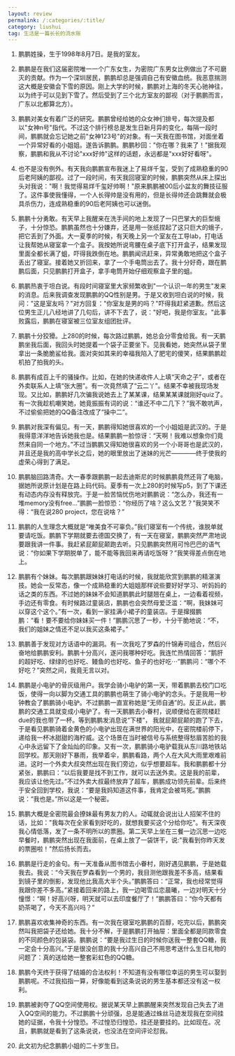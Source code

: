 ```yaml
---
layout: review
permalink: /:categories/:title/
category: liushui
tag: 生活是一篇长长的流水账
---
```




1. 鹏鹏姓操，生于1998年8月7日。是我的室友。

2. 鹏鹏是在我们这届密院唯一一个广东女生，为密院广东男女比例做出了不可磨灭的贡献。作为一个深圳居民，鹏鹏却总是强调自己有安徽血统。我恶意揣测这大概是安徽会下雪的原因。刚上大学的时候，鹏鹏对上海的冬天心驰神往，以为终于可以见到下雪了。然后受到了三个北方室友的鄙视（对于鹏鹏而言，广东以北都算北方）。

3. 鹏鹏对美女有着广泛的研究。鹏鹏曾经给她的众女神们排号，每次提及都以"女神n号"指代。不过这个排行榜总是发生日新月异的变化，每隔一段时间，鹏鹏就会忘记她之前"女神123号"的对象。有一天我在图书馆，对面坐着一个异常好看的小姐姐。遂告诉鹏鹏。鹏鹏秒回："你在哪？我来了！"据我观察，鹏鹏和我从不讨论"xxx好帅"这样的话题，永远都是"xxx好好看呀"。

4. 也不是没有例外。有天我向鹏鹏宣布我迷上了易烊千玺，受到了成熟稳重的90后老阿姨的鄙视。过了一段时间，有天我回寝室的时候，鹏鹏突然从床上探出头对我说："啊！我觉得易烊千玺好帅啊！"原来鹏鹏被00后小盆友的舞技征服了。这件事使我懂得，一个人长得帅是没有用的，但是长得帅还会跳舞就会极具杀伤力，连成熟稳重的90后老阿姨也可以迷倒。

5. 鹏鹏十分勇敢。有天早上我醒来在洗手间的地上发现了一只巴掌大的巨型蛾子，十分惊恐。鹏鹏虽然也十分嫌弃，还是用一张纸捏起了这只巨大的蛾子，把它丢到了外面。大一夏季的时候，有天晚上另一个室友在工导lab，打电话让我帮她从寝室拿一个盒子。我按她所说弯腰在桌子底下打开盒子，结果发现里面全都长满了蛆，吓得我跌倒在地。鹏鹏闻讯赶来，异常勇敢地把这个盒子丢出了寝室。接着她又折回来，拿了一个手电筒出去了。我十分好奇，跟在鹏鹏后面，只见鹏鹏打开盒子，拿手电筒开始仔细观察盒子里的蛆。

6. 鹏鹏热衷于坦白说。有段时间寝室里大家频繁收到"一个认识一年的男生"发来的消息。后来我调查发现鹏鹏的QQ性别是男。于是又收到坦白说的时候，我问："这是室友吗？"对方回复："你室友是男的吗？"吓得我赶紧道歉。然后这位男生正儿八经地讲了几句后，讲不下去了，说："好吧，我是你室友。"此事败露后，鹏鹏在寝室被三位室友组团批评。

7. 鹏鹏十分狡猾。上280的时候，每次路过鹏鹏，她总会分零食给我。有一天鹏鹏坐我后面，我回头时她提着一个袋子正要坐下。见我看她，她突然从袋子里拿出一条脆脆鲨给我。面对突如其来的幸福我陷入了肥宅的傻笑，结果鹏鹏趁机拍了拍我的头。

8. 鹏鹏有成百上千的骚操作。比如，在她的快递收件人上填“天命之子”，或者在外卖联系人上填“张大圈”。有一次竟然填了“云二丫”。结果不幸被我现场发现。又比如，鹏鹏好几次骗我说她去上了某某课，结果某某课就刚好quiz了。有一次我趁机嘲笑她，她竟振振有词的说：“谁还不中二几下？”我不敢吭声，不过偷偷把她的QQ备注改成了“操中二”。

9. 鹏鹏对我深有偏见。有一天，鹏鹏得知她很喜欢的一个小姐姐是武汉的。于是我得意洋洋地告诉她我也是。结果鹏鹏一脸惊讶：“天啊！我难以想象你们竟然来自同一个地方。”不过当鹏鹏又得知她很喜欢的另一个小哥哥也是武汉的，并且还是我的高中学长之后，她的眼里放出了迷妹的光芒————终于使我的虚荣心得到了满足。

10. 鹏鹏脑回路清奇。大一春季跟鹏鹏一起去迪斯尼的时候鹏鹏竟然还背了电脑，据她所说原计划是在路上码代码。夏季有一次上280的时候写p5，到了下课还有动态内存没有释放完。于是一脸苦恼忧伤地对鹏鹏说：“怎么办，我还有一堆memory没有free...”鹏鹏一脸惊恐：“你经历了啥？这么文艺？”我哭笑不得：“我在说280 project，您在说啥？”

11. 鹏鹏的人生理念大概就是“唯美食不可辜负。”我们寝室有一个传统，谁脱单就要请吃饭。鹏鹏下学期就要去德国交换了，有一天在寝室，鹏鹏突然严肃地说要跟我讲一件事。我赶紧屁颠屁颠跑去听。只见鹏鹏突然用可怜巴巴的语气说：“你如果下学期脱单了，能不能等我回来再请吃饭呀？”我笑得差点倒在地上。

12. 鹏鹏有个妹妹。每次鹏鹏跟妹妹打电话的时候，我就能欣赏到鹏鹏的精湛演技。她会一反常态，像一个成熟稳重的大姐姐那样说些要好好学习、听妈妈的话之类的东西。不过她的妹妹不会知道鹏鹏此时腿翘在桌上，一边看着视频，手边还有零食。有时候路过童装店，鹏鹏也会突然母爱泛滥：“啊，我妹妹可以穿这个这个。”有一次，看到一家挂满小裙子的童装店。于是撺掇鹏鹏：“看！要不要给你妹妹买一件！”鹏鹏沉思了一秒，十分干脆地说：“不，我们的姐妹之情还不足以我买这条裙子。”

13. 鹏鹏善于发现对方话语中的漏洞。有一次我吃了罗森的什锦寿司组合，然后兴奋地给鹏鹏安利。鹏鹏十分高兴，遂问我哪种好吃。我连忙热情回答：“鹅肝的超好吃、绿绿的也好吃、鳗鱼的也好吃、鱼子的也好吃⋯”鹏鹏问：“哪个不好吃？”突然之间，我竟无言以对。


14. 鹏鹏是小电驴的骨灰级用户。我学会骑小电驴的第一天，带着鹏鹏去校门口吃饭，使得一向以脚为交通工具的鹏鹏也萌生了骑小电驴的念头。于是我用一秒钟教会了鹏鹏骑小电驴。不过鹏鹏一直宣称她是“无师自通”的。反正从此，鹏鹏的交通工具就变成小电驴了。有一天鹏鹏去小眷村，说顺便给在密院楼赶due的我也带了一杯。等到鹏鹏发消息说“下楼”， 我就屁颠屁颠的跑了下去，于是看见鹏鹏骑着金黄色的小电驴出现在满世界的阳光中，在密院楼前停下，递给我一杯冰甜甜的海柠威。这个场景在当时被信号与系统整得愁眉苦脸的我心中永远留下了金灿灿的印象。又有一次，鹏鹏骑小电驴载我从东川路地铁站回学校。那天刚好下暴雨，我举着伞，鹏鹏看路，两个人在大风大雨里艰难前进。这时一个外卖大叔突然出现在我们旁边，似乎想要超车。我和鹏鹏都十分紧张，鹏鹏曰：“以后我要是找不到工作，就可以去送外卖。这是我的前辈，我应该让他先过。”不过外卖大叔最终放弃了超车，鹏鹏成功领先前辈。后来终于安全回到学校，我说：“要是我妈知道这件事，我肯定会被骂死。”鹏鹏说：“我也是。”所以这是一个秘密。

15. 鹏鹏大概是全密院最会撩妹最有男友力的人。动辄就会说出让人招架不住的话，比如："我每次在全家看到好吃的，就想我要买这个分给你吃"。有天深夜我心情低落，发了一条不明所以的票圈。第二天早上坐在三餐一边沉思一边吃早餐时，鹏鹏突然出现在我面前，在桌上放了一袋饼干，说:"我看到你昨天发的票圈啦！"然后扬长而去。

16. 鹏鹏是行走的金句。有一天准备从图书馆去小眷村，刚好遇见鹏鹏，于是她载我去。我说：“今天我在罗森看到一个男的，我目测他跟我差不多高，结果看到镜子里的倒影，发现他比我高大半个头。”鹏鹏答曰：“正常，我也经常觉得我跟你差不多高。”紧接着回来的路上，我一边喝雪瓜恋晨曦，一边对明天十分憧憬：“啊！好高兴呀，明天就可以去印度餐厅了！”鹏鹏答曰：“你今天都有奶茶喝了，今天不高兴吗？”

17. 鹏鹏喜欢收集神奇的东西。有一次我在寝室吃鹏鹏的百醇，吃完以后，鹏鹏突然叫我把袋子还给她。我十分不解，于是鹏鹏打开抽屉：里面全都是同款零食的不同颜色的包装袋。鹏鹏说：“要是我过生日的时候你送我一整套QQ糖，我一定会十分高兴。”于是很没创意的我十分高兴自己不用思考送什么生日礼物的问题了：真的送给她一整套彩虹色的QQ糖。

18. 鹏鹏今天终于获得了结婚的合法权利！不知道有没有哪位幸运的男生可以娶到鹏鹏呢。不过我掐指一算，好像能看到这条说说的男生基本都还没有这一权利。

19. 鹏鹏被剥夺了QQ空间使用权。据说某天早上鹏鹏醒来突然发现自己失去了进入QQ空间的能力。不过鹏鹏十分顽强，总是能通过蛛丝马迹发现我在空间挂她的证据，令我十分惶恐。不过惶恐归惶恐，挂还是要挂的。比如现在。况且，鹏鹏就是看到了这条说说，也没法在空间评论怼我。

20. 此文初为纪念鹏鹏小姐的二十岁生日。
